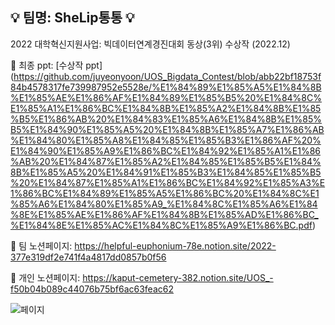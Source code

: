 ## :bulb: 팀명: SheLip통통 :bulb:  

2022 대학혁신지원사업: 빅데이터연계경진대회 동상(3위) 수상작 (2022.12)

:pushpin: 최종 ppt: [수상작 ppt]
(https://github.com/juyeonyoon/UOS_Bigdata_Contest/blob/abb22bf18753f84b4578317fe739987952e5528e/%E1%84%89%E1%85%A5%E1%84%8B%E1%85%AE%E1%86%AF%E1%84%89%E1%85%B5%20%E1%84%8C%E1%85%A1%E1%86%BC%E1%84%8B%E1%85%A2%E1%84%8B%E1%85%B5%E1%86%AB%20%E1%84%83%E1%85%A6%E1%84%8B%E1%85%B5%E1%84%90%E1%85%A5%20%E1%84%8B%E1%85%A7%E1%86%AB%E1%84%80%E1%85%A8%E1%84%85%E1%85%B3%E1%86%AF%20%E1%84%90%E1%85%A9%E1%86%BC%E1%84%92%E1%85%A1%E1%86%AB%20%E1%84%87%E1%85%A2%E1%84%85%E1%85%B5%E1%84%8B%E1%85%A5%20%E1%84%91%E1%85%B3%E1%84%85%E1%85%B5%20%E1%84%87%E1%85%A1%E1%86%BC%E1%84%92%E1%85%A3%E1%86%BC%E1%84%89%E1%85%A5%E1%86%BC%20%E1%84%8C%E1%85%A6%E1%84%80%E1%85%A9_%E1%84%8C%E1%85%A6%E1%84%8E%E1%85%AE%E1%86%AF%E1%84%8B%E1%85%AD%E1%86%BC_%E1%84%8E%E1%85%AC%E1%84%8C%E1%85%A9%E1%86%BC.pdf)

:pushpin: 팀 노션페이지: <https://helpful-euphonium-78e.notion.site/2022-377e319df2e741f4a4817dd0857b0f56>

:pushpin: 개인 노션페이지: <https://kaput-cemetery-382.notion.site/UOS_-f50b04b089c44076b75bf6ac63feac62>

![페이지](https://user-images.githubusercontent.com/83544107/228514333-e3399492-17ad-4f20-873b-26194f2f75e2.jpg)

